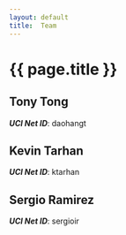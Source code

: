 ```yaml
---
layout: default
title:  Team
---
```


# {{ page.title }}


## Tony Tong 
***UCI Net ID***: daohangt 

## Kevin Tarhan
***UCI Net ID***: ktarhan

## Sergio Ramirez
***UCI Net ID***: sergioir
